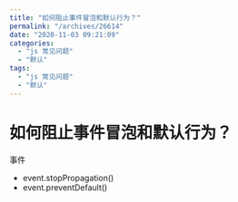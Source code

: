 ```yaml
---
title: "如何阻止事件冒泡和默认行为？"
permalink: "/archives/26614"
date: "2020-11-03 09:21:09"
categories: 
  - "js 常见问题"
  - "默认"
tags: 
  - "js 常见问题"
  - "默认"
---
```


# 如何阻止事件冒泡和默认行为？

事件

- event.stopPropagation()
- event.preventDefault()
